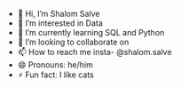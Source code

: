 - 👋 Hi, I’m Shalom Salve
- 👀 I’m interested in Data 
- 🌱 I’m currently learning SQL and Python
- 💞️ I’m looking to collaborate on 
- 📫 How to reach me insta- @shalom.salve
- 😄 Pronouns: he/him
- ⚡ Fun fact: I like cats

<!---
NauticalNerd95/NauticalNerd95 is a ✨ special ✨ repository because its `README.md` (this file) appears on your GitHub profile.
You can click the Preview link to take a look at your changes.
--->
